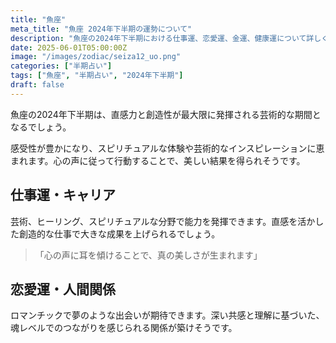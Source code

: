 ```yaml
---
title: "魚座"
meta_title: "魚座 2024年下半期の運勢について"
description: "魚座の2024年下半期における仕事運、恋愛運、金運、健康運について詳しく解説します"
date: 2025-06-01T05:00:00Z
image: "/images/zodiac/seiza12_uo.png"
categories: ["半期占い"]
tags: ["魚座", "半期占い", "2024年下半期"]
draft: false
---
```


魚座の2024年下半期は、直感力と創造性が最大限に発揮される芸術的な期間となるでしょう。

感受性が豊かになり、スピリチュアルな体験や芸術的なインスピレーションに恵まれます。心の声に従って行動することで、美しい結果を得られそうです。

## 仕事運・キャリア

芸術、ヒーリング、スピリチュアルな分野で能力を発揮できます。直感を活かした創造的な仕事で大きな成果を上げられるでしょう。

> 「心の声に耳を傾けることで、真の美しさが生まれます」

## 恋愛運・人間関係

ロマンチックで夢のような出会いが期待できます。深い共感と理解に基づいた、魂レベルでのつながりを感じられる関係が築けそうです。 